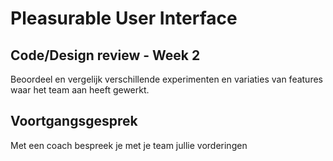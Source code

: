 # Pleasurable User Interface


## Code/Design review - Week 2
Beoordeel en vergelijk verschillende experimenten en variaties van features waar het team aan heeft gewerkt.

<!--
Plan:
- Drie goede pull requests klaarzetten van de drie verschillende feature branches van deze week; wat maakt een goede pull request?
- Ontwerpkeuzes overbrengen binnen je team (oefenen voor volgende week met de opdrachtgever) -> in je pull request je prototype laten zien + waarom dit goed is (feedback, feedforward, gestalt principes, Disney animatie principes, perceived performance, wat maakt dit pleasurable, dat soort dingen)
- Pull Request template misschien herzien? Hoe heb je rekening gehouden met Responsive Design? Hoe met Accessibility? Hoe met Performance? En hoe met Progressive Enhancement? Welke tests heb je al gedaan, welke verbetering is er ten op zichte van daarvoor, en welke verwachtingen heb je nog van je reviewers? Misschien extra aandacht aan een bepaald onderdeel, waar je een second opinion op wilt?

Daarna:
- Pull Requests met het hele team reviewen, en samen tot de beste features komen.
-->


## Voortgangsgesprek 
Met een coach bespreek je met je team jullie vorderingen


<!--
## Aanpak



-->
